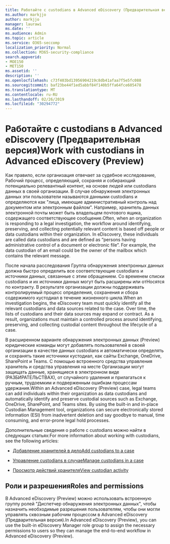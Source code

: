 ```yaml
---
title: Работайте с custodians в Advanced eDiscovery (Предварительная версия)
ms.author: markjjo
author: markjjo
manager: laurawi
ms.date: ''
ms.audience: Admin
ms.topic: article
ms.service: O365-seccomp
localization_priority: Normal
ms.collection: M365-security-compliance
search.appverid:
- MOE150
- MET150
ms.assetid: ''
description: ''
ms.openlocfilehash: c73f403bd13956904219c8db41afaa7f5e5fc088
ms.sourcegitcommit: baf23be44f1ed5abbf84f140b5ffa64fce605478
ms.translationtype: MT
ms.contentlocale: ru-RU
ms.lasthandoff: 02/26/2019
ms.locfileid: "30294772"
---
```

# <a name="work-with-custodians-in-advanced-ediscovery-preview"></a><span data-ttu-id="f3e6a-102">Работайте с custodians в Advanced eDiscovery (Предварительная версия)</span><span class="sxs-lookup"><span data-stu-id="f3e6a-102">Work with custodians in Advanced eDiscovery (Preview)</span></span>

<span data-ttu-id="f3e6a-p101">Как правило, если организация отвечает за судебное исследование, Рабочий процесс, определяющий, сохраняя и собирающий потенциально релевантный контент, на основе людей или custodians данных в своей организации. В случае обнаружения электронных данных эти пользователи называются данными custodians и определяются как "лица, имеющие административный контроль над документом или электронным файлом". Например, хранитель данных электронной почты может быть владельцем почтового ящика, содержащего соответствующее сообщение.</span><span class="sxs-lookup"><span data-stu-id="f3e6a-p101">Often, when an organization is responding to a legal investigation, the workflow around identifying, preserving, and collecting potentially relevant content is based off people or data custodians within their organization. In eDiscovery, these individuals are called data custodians and are defined as “persons having administrative control of a document or electronic file”. For example, the data custodian of an email could be the owner of the mailbox which contains the relevant message.</span></span>  

<span data-ttu-id="f3e6a-p102">После начала расследования Группа обнаружения электронных данных должна быстро определить все соответствующие custodians и источники данных, связанные с этим обращением. Со временем списки custodians и их источники данных могут быть расширены или отНосятся по контракту. В результате организации должны поддерживать контролируемый процесс определения, сохранения и сбора содержимого кустодиал в течение жизненного цикла.</span><span class="sxs-lookup"><span data-stu-id="f3e6a-p102">When an investigation begins, the eDiscovery team must quickly identify all the relevant custodians and data sources related to the case. Over time, the lists of custodians and their data sources may expand or contract. As a result, organizations must maintain a controlled process around identifying, preserving, and collecting custodial content throughout the lifecycle of a case.</span></span>

<span data-ttu-id="f3e6a-p103">В расширенном варианте обнаружения электронных данных (Preview) юридические команды могут добавлять пользователей в своей организации в качестве данных custodians и автоматически определять и сохранять такие источники кустодиал, как сайты Exchange, OneDrive, SharePoint и Teams. С помощью встроенного средства управления хранитель и средства управления на месте Организации могут защищать данные, хранящиеся в электронном виде (РАЗБИРАТЕЛЬСТВАХ), от случайного удаления и прилагаться к ручным, трудоемким и подверженным ошибкам процессам удержания.</span><span class="sxs-lookup"><span data-stu-id="f3e6a-p103">Within an Advanced eDiscovery (Preview) case, legal teams can add individuals within their organization as data custodians and automatically identify and preserve custodial sources such as Exchange, OneDrive, SharePoint, and Teams sites. By using the built-in and in-place Custodian Management tool, organizations can secure electronically stored information (ESI) from inadvertent deletion and say goodbye to manual, time consuming, and error-prone legal hold processes.</span></span> 

<span data-ttu-id="f3e6a-111">Дополнительные сведения о работе с custodians можно найти в следующих статьях:</span><span class="sxs-lookup"><span data-stu-id="f3e6a-111">For more information about working with custodians, see the following articles:</span></span> 

- [<span data-ttu-id="f3e6a-112">Добавление хранителей в дело</span><span class="sxs-lookup"><span data-stu-id="f3e6a-112">Add custodians to a case</span></span>](add-custodians-to-case.md)

- [<span data-ttu-id="f3e6a-113">Управление custodians в случае</span><span class="sxs-lookup"><span data-stu-id="f3e6a-113">Manage custodians in a case</span></span>](manage-new-custodians.md)

- [<span data-ttu-id="f3e6a-114">Просмотр действий хранителя</span><span class="sxs-lookup"><span data-stu-id="f3e6a-114">View custodian activity</span></span>](view-custodian-activity.md)

## <a name="roles-and-permissions"></a><span data-ttu-id="f3e6a-115">Роли и разрешения</span><span class="sxs-lookup"><span data-stu-id="f3e6a-115">Roles and permissions</span></span>

<span data-ttu-id="f3e6a-116">В Advanced eDiscovery (Preview) можно использовать встроенную группу ролей "Диспетчер обнаружения электронных данных", чтобы назначить необходимые разрешения пользователям, чтобы они могли управлять сквозным рабочим процессом в Advanced eDiscovery (Предварительная версия).</span><span class="sxs-lookup"><span data-stu-id="f3e6a-116">In Advanced eDiscovery (Preview), you can use the built-in eDiscovery Manager role group to assign the necessary permissions to users so they can manage the end-to-end workflow in Advanced eDiscovery (Preview).</span></span>

